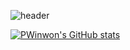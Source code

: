 ![header](https://capsule-render.vercel.app/api?type=wave&color=auto&height=300&section=header&text=SeungwonPark&fontSize=90)

[![PWinwon's GitHub stats](https://github-readme-stats.vercel.app/api?username=PWinwon&show_icons=true&theme=dracula)](https://github.com/anuraghazra/github-readme-stats)


<!--
**PWinwon/PWinwon** is a ✨ _special_ ✨ repository because its `README.md` (this file) appears on your GitHub profile.

Here are some ideas to get you started:

- 🔭 I’m currently working on ...
- 🌱 I’m currently learning ...
- 👯 I’m looking to collaborate on ...
- 🤔 I’m looking for help with ...
- 💬 Ask me about ...
- 📫 How to reach me: ...
- 😄 Pronouns: ...
- ⚡ Fun fact: ...
-->
